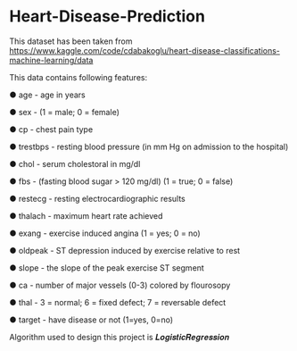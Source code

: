 # Heart-Disease-Prediction

This dataset has been taken from https://www.kaggle.com/code/cdabakoglu/heart-disease-classifications-machine-learning/data

This data contains following features:

● age - age in years 

● sex - (1 = male; 0 = female) 

● cp - chest pain type 

● trestbps - resting blood pressure (in mm Hg on admission to the hospital) 

● chol - serum cholestoral in mg/dl 

● fbs - (fasting blood sugar > 120 mg/dl) (1 = true; 0 = false) 

● restecg - resting electrocardiographic results 

● thalach - maximum heart rate achieved 

● exang - exercise induced angina (1 = yes; 0 = no) 

● oldpeak - ST depression induced by exercise relative to rest 

● slope - the slope of the peak exercise ST segment 

● ca - number of major vessels (0-3) colored by flourosopy 

● thal - 3 = normal; 6 = fixed defect; 7 = reversable defect 

● target - have disease or not (1=yes, 0=no)

Algorithm used to design this project is 𝑳𝒐𝒈𝒊𝒔𝒕𝒊𝒄𝑹𝒆𝒈𝒓𝒆𝒔𝒔𝒊𝒐𝒏
